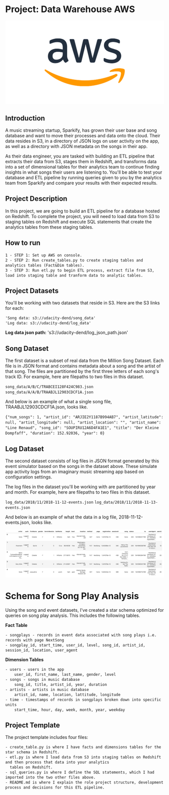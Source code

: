 # Project: Data Warehouse AWS

![](images/aws_logo_smile_1200x630.png)

## Introduction

A music streaming startup, Sparkify, has grown their user base and song database and want to move their processes and data onto the cloud. Their data resides in S3, in a directory of JSON logs on user activity on the app, as well as a directory with JSON metadata on the songs in their app.

As their data engineer, you are tasked with building an ETL pipeline that extracts their data from S3, stages them in Redshift, and transforms data into a set of dimensional tables for their analytics team to continue finding insights in what songs their users are listening to. You'll be able to test your database and ETL pipeline by running queries given to you by the analytics team from Sparkify and compare your results with their expected results.

## Project Description

In this project, we are going to build an ETL pipeline for a database hosted on Redshift. To complete the project, you will need to load data from S3 to staging tables on Redshift and execute SQL statements that create the analytics tables from these staging tables.

## How to run

    1 - STEP 1: Set up AWS on console.
    2 - STEP 2: Run create_tables.py to create staging tables and analytics tables (Fact&Dim tables).
    3 - STEP 3: Run etl.py to begin ETL process, extract file from S3, load into staging table and tranform data to analytic tables.

## Project Datasets

You'll be working with two datasets that reside in S3. Here are the S3 links for each:

    'Song data: s3://udacity-dend/song_data'
    'Log data: s3://udacity-dend/log_data'

**Log data json path:** 's3://udacity-dend/log_json_path.json'

## Song Dataset

The first dataset is a subset of real data from the Million Song Dataset. Each file is in JSON format and contains metadata about a song and the artist of that song. 
The files are partitioned by the first three letters of each song's track ID. For example, here are filepaths to two files in this dataset.

`song_data/A/B/C/TRABCEI128F424C983.json`
`song_data/A/A/B/TRAABJL12903CDCF1A.json`

And below is an example of what a single song file, TRAABJL12903CDCF1A.json, looks like.

`{"num_songs": 1, "artist_id": "ARJIE2Y1187B994AB7", "artist_latitude": null, "artist_longitude": null, "artist_location": "", "artist_name": "Line Renaud", "song_id": "SOUPIRU12A6D4FA1E1", "title": "Der Kleine Dompfaff", "duration": 152.92036, "year": 0}`

## Log Dataset

The second dataset consists of log files in JSON format generated by this event simulator based on the songs in the dataset above. These simulate app activity logs from an imaginary music streaming app based on configuration settings.

The log files in the dataset you'll be working with are partitioned by year and month. For example, here are filepaths to two files in this dataset.

`log_data/2018/11/2018-11-12-events.json`
`log_data/2018/11/2018-11-13-events.json`

And below is an example of what the data in a log file, 2018-11-12-events.json, looks like.

![](images/aws1.png)

# Schema for Song Play Analysis

Using the song and event datasets, I've created a star schema optimized for queries on song play analysis. This includes the following tables.

**Fact Table**

    - songplays - records in event data associated with song plays i.e. records with page NextSong
    - songplay_id, start_time, user_id, level, song_id, artist_id, session_id, location, user_agent

**Dimension Tables**

    - users - users in the app
        user_id, first_name, last_name, gender, level
    - songs - songs in music database
        song_id, title, artist_id, year, duration
    - artists - artists in music database
        artist_id, name, location, lattitude, longitude
    - time - timestamps of records in songplays broken down into specific units
        start_time, hour, day, week, month, year, weekday

## Project Template

The project template includes four files:

    - create_table.py is where I have facts and dimensions tables for the star schema in Redshift.
    - etl.py is where I load data from S3 into staging tables on Redshift and then process that data into your analytics
      tables on Redshift.
    - sql_queries.py is where I define the SQL statements, which I had imported into the two other files above.
    - README.md is where I explain the role project structure, development process and decisions for this ETL pipeline.
